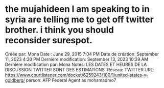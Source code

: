 # the mujahideen I am speaking to in syria are telling me to get off twitter brother. i think you should reconsider surespot.

Créée par: Mona
Date : June 29, 2015 7:04 PM
Date de création: September 11, 2023 4:20 PM
Dernière modification: September 13, 2023 10:39 AM
Dernière modification par: Mona
Notes: LES DATES ET HEURES DE LA DISCUSSION TWITTER SONT DES ESTIMATIONS.
Réseau: TWITTER
URL: https://www.courtlistener.com/docket/6259243/100/1/united-states-v-goldberg/
person: AFP Federal Agent as mohamadmo7